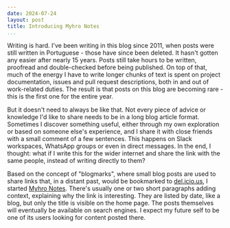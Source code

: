 ```yaml
---
date: 2024-07-24
layout: post
title: Introducing Myhro Notes
...
```


Writing is hard. I've been writing in this blog since 2011, when posts were still written in Portuguese - those have since been deleted. It hasn't gotten any easier after nearly 15 years. Posts still take hours to be written, proofread and double-checked before being published. On top of that, much of the energy I have to write longer chunks of text is spent on project documentation, issues and pull request descriptions, both in and out of work-related duties. The result is that posts on this blog are becoming rare - this is the first one for the entire year.

But it doesn't need to always be like that. Not every piece of advice or knowledge I'd like to share needs to be in a long blog article format. Sometimes I discover something useful, either through my own exploration or based on someone else's experience, and I share it with close friends with a small comment of a few sentences. This happens on Slack workspaces, WhatsApp groups or even in direct messages. In the end, I thought: what if I write this for the wider internet and share the link with the same people, instead of writing directly to them?

Based on the concept of "blogmarks", where small blog posts are used to share links that, in a distant past, would be bookmarked to [del.icio.us][delicious], I started [Myhro Notes][notes]. There's usually one or two short paragraphs adding context, explaining why the link is interesting. They are listed by date, like a blog, but only the title is visible on the home page. The posts themselves will eventually be available on search engines. I expect my future self to be one of its users looking for content posted there.

[delicious]: https://en.wikipedia.org/wiki/Delicious_(website)
[notes]: https://notes.myhro.info/
